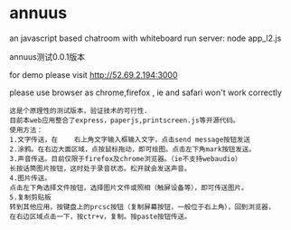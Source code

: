 # annuus
an javascript based chatroom with whiteboard
run server:
node app_l2.js

annuus测试0.0.1版本

  for demo please visit http://52.69.2.194:3000
  
  please use browser as chrome,firefox , ie and safari won't work correctly
  
  
	这是个原理性的测试版本，验证技术的可行性.
	目前本web应用整合了express，paperjs,printscreen.js等开源代码。
	使用方法：
	1.文字传送，在	右上角文字输入框输入文字，点击send message按钮发送
	2.涂鸦。在右边大面区域，点按鼠标拖动，即可绘图。点击左下角mark按钮发送。
	3.声音传送。目前仅限于firefox及chrome浏览器。（ie不支持webaudio）
	长按话筒图片按钮，这时处于录音状态。松开就会发送声音。
	4.图片传送。
	点击左下角选择文件按钮，选择图片文件或照相（触屏设备等），即可传送图片。
	5.复制剪贴板
	转到其他应用，按键盘上的prcsc按钮（复制屏幕按钮，一般位于右上角），回到浏览器，
	在右边区域点击一下，按ctr+v，复制。按paste按钮传送。
